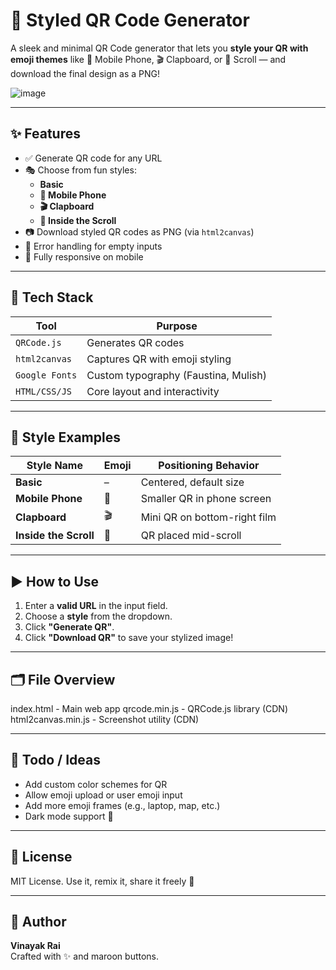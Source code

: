 # 🎨 Styled QR Code Generator

A sleek and minimal QR Code generator that lets you **style your QR with emoji themes** like 📱 Mobile Phone, 🎬 Clapboard, or 📜 Scroll — and download the final design as a PNG!

![image](https://github.com/user-attachments/assets/6826018b-1265-448e-93e1-0ac70a19008a)

---

## ✨ Features

- ✅ Generate QR code for any URL
- 🎭 Choose from fun styles:
  - **Basic**
  - **📱 Mobile Phone**
  - **🎬 Clapboard**
  - **📜 Inside the Scroll**
- 📷 Download styled QR codes as PNG (via `html2canvas`)
- 🧠 Error handling for empty inputs
- 📱 Fully responsive on mobile

---

## 🔧 Tech Stack

| Tool             | Purpose                             |
|------------------|-------------------------------------|
| `QRCode.js`      | Generates QR codes                  |
| `html2canvas`    | Captures QR with emoji styling      |
| `Google Fonts`   | Custom typography (Faustina, Mulish)|
| `HTML/CSS/JS`    | Core layout and interactivity       |

---

## 📸 Style Examples

| Style Name        | Emoji | Positioning Behavior         |
|-------------------|-------|------------------------------|
| **Basic**         | –     | Centered, default size       |
| **Mobile Phone**  | 📱    | Smaller QR in phone screen   |
| **Clapboard**     | 🎬    | Mini QR on bottom-right film |
| **Inside the Scroll** | 📜 | QR placed mid-scroll         |

---

## ▶️ How to Use

1. Enter a **valid URL** in the input field.
2. Choose a **style** from the dropdown.
3. Click **"Generate QR"**.
4. Click **"Download QR"** to save your stylized image!

---

## 🗂 File Overview

index.html - Main web app
qrcode.min.js - QRCode.js library (CDN)
html2canvas.min.js - Screenshot utility (CDN)

---

## 📌 Todo / Ideas

- Add custom color schemes for QR
- Allow emoji upload or user emoji input
- Add more emoji frames (e.g., laptop, map, etc.)
- Dark mode support 🌙

---

## 📄 License

MIT License. Use it, remix it, share it freely 💛

---

## 🙌 Author

**Vinayak Rai**  
Crafted with ✨ and maroon buttons.

